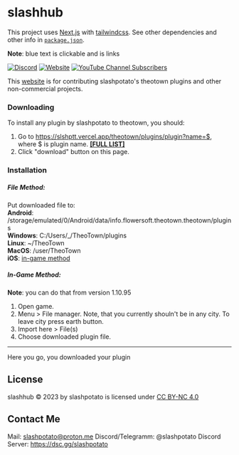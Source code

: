 # slashhub
This project uses [Next.js](https://nextjs.org/) with [tailwindcss](https://tailwindcss.com). See other dependencies and other info in [`package.json`](https://github.com/slashpotato/slashhub/blob/b4cf2a4a4ea37d1b4717c1dd87ac7b3d4ea8d922/package.json).

**Note**: blue text is clickable and is links

[![Discord](https://img.shields.io/discord/1127300288987021376?style=for-the-badge&logo=discord&logoColor=5865f2&label=discord%20server&labelColor=black&color=5865f2&link=https%3A%2F%2Fdsc.gg%2Fslashppotato)](https://dsc.gg/slashpotato)
[![Website](https://img.shields.io/website?style=for-the-badge&up_message=online&up_color=00d636&down_message=offline&down_color=lightgrey&url=https%3A%2F%2Fslshptt.vercel.app%2F&logo=vercel&logoColor=ffffff&labelColor=black&link=https%3A%2F%2Fslshptt.vercel.app%2F)](https://slshptt.vercel.app/)
[![YouTube Channel Subscribers](https://img.shields.io/youtube/channel/subscribers/UCBDiHcT9sfxCNxADZsb_g0g?style=for-the-badge&logo=youtube&logoColor=fe4e45&labelColor=000000&color=fe4e45)](https://www.youtube.com/@slashpotato)

This [website](https://slshptt.vercel.app) is for contributing slashpotato's theotown plugins and other non-commercial projects.
### Downloading
To install any plugin by slashpotato to theotown, you should:
1. Go to https://slshptt.vercel.app/theotown/plugins/plugin?name=$, where $ is plugin name. [**[FULL LIST]**](https://slshptt.vercel.app/theotown/plugins/list)
2. Click "download" button on this page.
### Installation
##### File Method:
Put downloaded file to:
      <br>**Android**: /storage/emulated/0/Android/data/info.flowersoft.theotown.theotown/plugins
      <br>**Windows**: C:/Users/_/TheoTown/plugins
      <br>**Linux**: ~/TheoTown
      <br>**MacOS**: /user/TheoTown
      <br>**iOS**: [in-game method](https://github.com/slashpotato/slashhub#in-game-method)
##### In-Game Method:
**Note**: you can do that from version 1.10.95
1. Open game.
2. Menu > File manager. Note, that you currently shouln't be in any city. To leave city press earth button.
3. Import here > File(s)
4. Choose downloaded plugin file.
***
Here you go, you downloaded your plugin
 
## License
slashhub © 2023 by slashpotato is licensed under [CC BY-NC 4.0](http://creativecommons.org/licenses/by-nc/4.0/)
## Contact Me
Mail: <slashpotato@proton.me>
Discord/Telegramm: @slashpotato
Discord Server: <https://dsc.gg/slashpotato>
